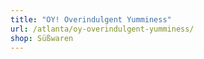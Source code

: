 ```yaml
---
title: "OY! Overindulgent Yumminess"
url: /atlanta/oy-overindulgent-yumminess/
shop: Süßwaren
---
```


